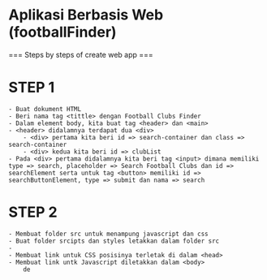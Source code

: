 # Aplikasi Berbasis Web (footballFinder)
=== Steps by steps of create web app ===

# STEP 1
    - Buat dokument HTML
    - Beri nama tag <tittle> dengan Football Clubs Finder
    - Dalam element body, kita buat tag <header> dan <main>
    - <header> didalamnya terdapat dua <div>
        - <div> pertama kita beri id => search-container dan class => search-container
        - <div> kedua kita beri id => clubList
    - Pada <div> pertama didalamnya kita beri tag <input> dimana memiliki type => search, placeholder => Search Football Clubs dan id => searchElement serta untuk tag <button> memiliki id => searchButtonElement, type => submit dan nama => search
    

# STEP 2
    - Membuat folder src untuk menampung javascript dan css 
    - Buat folder srcipts dan styles letakkan dalam folder src
    -
    - Membuat link untuk CSS posisinya terletak di dalam <head> 
    - Membuat link untk Javascript diletakkan dalam <body> 
        de
